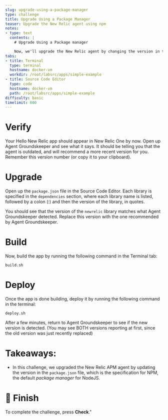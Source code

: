 ```yaml
---
slug: upgrade-using-a-package-manager
type: challenge
title: Upgrade Using a Package Manager
teaser: Upgrade the New Relic agent using npm
notes:
- type: text
  contents: |
    # Upgrade Using a Package manager

    Now, we'll upgrade the New Relic agent by changing the version in the package manager.
tabs:
- title: Terminal
  type: terminal
  hostname: docker-vm
  workdir: /root/labsrc/apps/simple-example
- title: Source Code Editor
  type: code
  hostname: docker-vm
  path: /root/labsrc/apps/simple-example
difficulty: basic
timelimit: 600
---
```


Verify
=======
Your Hello New Relic app should appear in New Relic One by now.  Open up Agent Groundskeeper and see what it says.  It should be telling you that the agent is outdated, and will recommend a more recent version for you.  Remember this version number (or copy it to your clipboard).

Upgrade
=======
Open up the `package.json` file in the Source Code Editor.  Each library is specified in the `dependencies` section, where each library name is listed, followed by a colon (:) and then the version of the library, in quotes.

You should see that the version of the `newrelic` library matches what Agent Groundskeeper detected.   Replace this version with the one recommended by Agent Groundskeeper.

Build
=====
Now, build the app by running the following command in the Terminal tab:
```
build.sh
```

Deploy
======
Once the app is done building, deploy it by running the following command in the terminal:
```
deploy.sh
```

After a few minutes, return to Agent Groundskeeper to see if the new version is detected. (You may see BOTH versions reporting at first, since the old version was just recently replaced)

Takeaways:
==========
- In this challenge, we upgraded the New Relic APM agent by updating the version in the `package.json` file, which is the specification for NPM, the default *package manager* for NodeJS.

🏁 Finish
=========

To complete the
challenge, press **Check**."